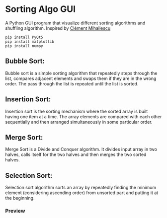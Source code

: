 # Sorting Algo GUI
A Python GUI program that visualize different sorting algorithms and shuffling algorithm. Inspired by [Clément Mihailescu](https://clementmihailescu.github.io/Sorting-Visualizer/)
```
pip install PyQt5
pip install matplotlib
pip install numpy
```

## Bubble Sort:
Bubble sort is a simple sorting algorithm that repeatedly steps through the list, compares adjacent elements and swaps them if they are in the wrong order. The pass through the list is repeated until the list is sorted.

## Insertion Sort:
Insertion sort is the sorting mechanism where the sorted array is built having one item at a time. The array elements are compared with each other sequentially and then arranged simultaneously in some particular order.

## Merge Sort:
Merge Sort is a Divide and Conquer algorithm. It divides input array in two halves, calls itself for the two halves and then merges the two sorted halves.

## Selection Sort:
Selection sort algorithm sorts an array by repeatedly finding the minimum element (considering ascending order) from unsorted part and putting it at the beginning.

### Preview

[//]: # (![]&#40;cap/ss.PNG&#41;)


